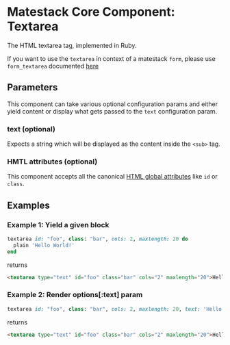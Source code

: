 # Matestack Core Component: Textarea

The HTML textarea tag, implemented in Ruby.

If you want to use the `textarea` in context of a matestack `form`, please use `form_textarea`
documented [here](/docs/api/100-components/form.md)

## Parameters
This component can take various optional configuration params and either yield content or display what gets passed to the `text` configuration param.

### text (optional)
Expects a string which will be displayed as the content inside the `<sub>` tag.

### HMTL attributes (optional)
This component accepts all the canonical [HTML global attributes](https://www.w3schools.com/tags/ref_standardattributes.asp) like `id` or `class`.

## Examples

### Example 1: Yield a given block

```ruby
textarea id: "foo", class: "bar", cols: 2, maxlength: 20 do
  plain 'Hello World!'
end

```

returns

```html
<textarea type="text" id="foo" class="bar" cols="2" maxlength="20">Hello World!</textarea>
```

### Example 2: Render options[:text] param

```ruby
textarea id: "foo", class: "bar", cols: 2, maxlength: 20, text: 'Hello World!'
```

returns

```html
<textarea type="text" id="foo" class="bar" cols="2" maxlength="20">Hello World!</textarea>
```
